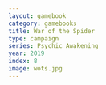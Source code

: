 ```yaml
---
layout: gamebook
category: gamebooks
title: War of the Spider
type: campaign
series: Psychic Awakening
year: 2019
index: 8
image: wots.jpg
---
```

